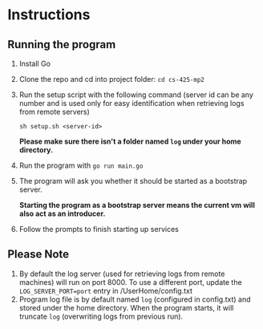 # Instructions
## Running the program
1. Install Go
2. Clone the repo and cd into project folder: `cd cs-425-mp2`
3. Run the setup script with the following command (server id can be any number and is used only for easy identification when retrieving logs from remote servers)

   `sh setup.sh <server-id>`

   **Please make sure there isn't a folder named `log` under your home directory.**

4. Run the program with `go run main.go`
5. The program will ask you whether it should be started as a bootstrap server. 
    
   **Starting the program as a bootstrap server means the current vm will also act as an introducer.**
7. Follow the prompts to finish starting up services



## Please Note
1. By default the log server (used for retrieving logs from remote machines) will run on port 8000. To use a different port, update the `LOG_SERVER_PORT=port` entry in /UserHome/config.txt
2. Program log file is by default named `log` (configured in config.txt) and stored under the home directory. When the program starts, it will truncate `log` (overwriting logs from previous run).

